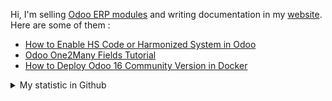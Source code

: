Hi, I'm selling [Odoo ERP modules](https://apps.odoo.com/apps/browse?repo_maintainer_id=276647) and writing documentation in my [website](https://altela.net). Here are some of them :
<!-- BLOG-POST-LIST:START -->
- [How to Enable HS Code or Harmonized System in Odoo](https://www.altela.net/2023/07/how-to-enable-harmonized-system-in-odoo.html)
- [Odoo One2Many Fields Tutorial](https://www.altela.net/2023/07/odoo-one2many-fields-tutorial.html)
- [How to Deploy Odoo 16 Community Version in Docker](https://www.altela.net/2023/07/how-to-deploy-odoo-16-community-version.html)
<!-- BLOG-POST-LIST:END -->


<details>
    <summary>My statistic in Github</summary>
<div>

<br />

[![wakatime](https://wakatime.com/badge/user/38f68e85-6cc9-4ac7-986a-ffee8908ce8b.svg)](https://wakatime.com/@38f68e85-6cc9-4ac7-986a-ffee8908ce8b)

<img height="154" src="https://github-readme-stats.vercel.app/api?username=altela&count_private=true&theme=github_dark&hide_border=true&show_icons=true&include_all_commits=true&hide_rank=false&custom_title=Activity%20On%20GitHub" />
  
<img height="154" src="https://github-readme-stats.vercel.app/api/top-langs/?username=altela&layout=compact&theme=github_dark&&langs_count=10&hide_border=true&custom_title=Repository's%20Composition%20Languages" />
</div>
    
<!--START_SECTION:waka-->

```txt
Python            25 hrs 41 mins  ████████████████▓░░░░░░░░   66.69 %
XML               11 hrs 38 mins  ███████▓░░░░░░░░░░░░░░░░░   30.23 %
JavaScript        28 mins         ▒░░░░░░░░░░░░░░░░░░░░░░░░   01.24 %
YAML              22 mins         ▒░░░░░░░░░░░░░░░░░░░░░░░░   00.98 %
Text              13 mins         ░░░░░░░░░░░░░░░░░░░░░░░░░   00.56 %
```

<!--END_SECTION:waka-->

</details>

<!-- Waka documentation : https://medium.com/@JakenH/show-off-your-coding-stats-on-your-github-profile-using-wakatime-ce3ceb1063b5 -->
